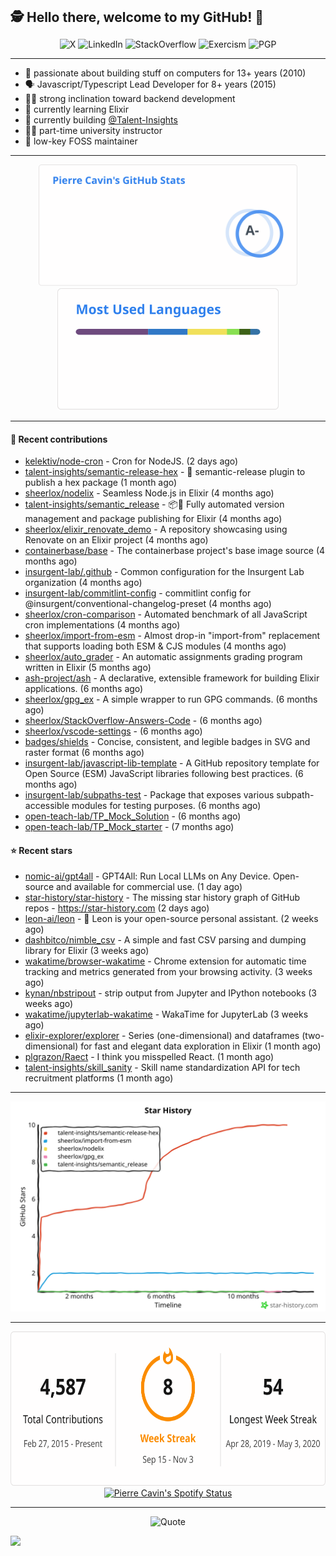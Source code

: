 <h2 style="display:inline" align="center">🕵️ Hello there, welcome to my GitHub! 👋</h2>
<br />
<p align="center">
    <a href="https://links.sherlox.io/gh-x" target="_blank" style="text-decoration: none;">
        <img src="https://img.shields.io/badge/-000000?style=flat-square&logo=X" alt="X">
    </a>
    <a href="https://links.sherlox.io/github-linkedin" target="_blank" style="text-decoration: none;">
        <img src="https://img.shields.io/badge/LinkedIn-0077b5?style=flat-square&logo=linkedin" alt="LinkedIn">
    </a>
    <a href="https://links.sherlox.io/github-stackoverflow" target="_blank" style="text-decoration: none;">
        <img src="https://img.shields.io/badge/StackOverflow-9a9c9f?style=flat-square&logo=StackOverflow" alt="StackOverflow">
    </a>
    <a href="https://links.sherlox.io/github-exercism" target="_blank" style="text-decoration: none;">
        <img src="https://img.shields.io/badge/Exercism-7600fe?style=flat-square&logo=Exercism" alt="Exercism">
    </a>
    <a href="https://pgp.mit.edu/pks/lookup?op=get&search=0x48D089FE8FC01A4E7E88EE9611567DFABCB9256E" target="_blank" style="text-decoration: none;">
        <img src="https://img.shields.io/badge/pgp-0x11567DFABCB9256E-313131?style=flat&labelColor=313131&color=313131" alt="PGP">
    </a>
</p>

---

<ul>
    <li>👴 passionate about building stuff on computers for 13+ years (2010)</li>
    <li>🗣 Javascript/Typescript Lead Developer for 8+ years (2015)</li>
    <li>🧑‍💻 strong inclination toward backend development</li>
    <li>💜 currently learning Elixir</li>
    <li>👷 currently building <a href="https://github.com/talent-insights">@Talent-Insights</a></li>
    <li>🧑‍🏫 part-time university instructor</li>
    <li>🫶 low-key FOSS maintainer</li>
</ul>

---

<div align="center">
  <a href="https://github-readme-stats.sherlox.io" style="display: inline-block;">
    <img src="assets/stats.svg" alt="Pierre Cavin's Github stats" height="195px" />
  </a>
  
  <a href="https://github-readme-stats.sherlox.io" style="display: inline-block;">
    <img src="assets/top-langs.svg" alt="Pierre Cavin's Most used languages" height="195px" />
  </a>
</div>

---

#### 🫶 Recent contributions

- [kelektiv/node-cron](https://github.com/kelektiv/node-cron) - Cron for NodeJS. (2 days ago)
- [talent-insights/semantic-release-hex](https://github.com/talent-insights/semantic-release-hex) - 🚢 semantic-release plugin to publish a hex package (1 month ago)
- [sheerlox/nodelix](https://github.com/sheerlox/nodelix) - Seamless Node.js in Elixir (4 months ago)
- [talent-insights/semantic_release](https://github.com/talent-insights/semantic_release) - 📦🚀 Fully automated version management and package publishing for Elixir (4 months ago)
- [sheerlox/elixir_renovate_demo](https://github.com/sheerlox/elixir_renovate_demo) - A repository showcasing using Renovate on an Elixir project (4 months ago)
- [containerbase/base](https://github.com/containerbase/base) - The containerbase project&#39;s base image source (4 months ago)
- [insurgent-lab/.github](https://github.com/insurgent-lab/.github) - Common configuration for the Insurgent Lab organization (4 months ago)
- [insurgent-lab/commitlint-config](https://github.com/insurgent-lab/commitlint-config) - commitlint config for @insurgent/conventional-changelog-preset (4 months ago)
- [sheerlox/cron-comparison](https://github.com/sheerlox/cron-comparison) - Automated benchmark of all JavaScript cron implementations (4 months ago)
- [sheerlox/import-from-esm](https://github.com/sheerlox/import-from-esm) - Almost drop-in &#34;import-from&#34; replacement that supports loading both ESM &amp; CJS modules (4 months ago)
- [sheerlox/auto_grader](https://github.com/sheerlox/auto_grader) - An automatic assignments grading program written in Elixir (5 months ago)
- [ash-project/ash](https://github.com/ash-project/ash) - A declarative, extensible framework for building Elixir applications. (6 months ago)
- [sheerlox/gpg_ex](https://github.com/sheerlox/gpg_ex) - A simple wrapper to run GPG commands. (6 months ago)
- [sheerlox/StackOverflow-Answers-Code](https://github.com/sheerlox/StackOverflow-Answers-Code) -  (6 months ago)
- [sheerlox/vscode-settings](https://github.com/sheerlox/vscode-settings) -  (6 months ago)
- [badges/shields](https://github.com/badges/shields) - Concise, consistent, and legible badges in SVG and raster format (6 months ago)
- [insurgent-lab/javascript-lib-template](https://github.com/insurgent-lab/javascript-lib-template) - A GitHub repository template for Open Source (ESM) JavaScript libraries following best practices. (6 months ago)
- [insurgent-lab/subpaths-test](https://github.com/insurgent-lab/subpaths-test) - Package that exposes various subpath-accessible modules for testing purposes. (6 months ago)
- [open-teach-lab/TP_Mock_Solution](https://github.com/open-teach-lab/TP_Mock_Solution) -  (6 months ago)
- [open-teach-lab/TP_Mock_starter](https://github.com/open-teach-lab/TP_Mock_starter) -  (7 months ago)

#### ⭐ Recent stars

- [nomic-ai/gpt4all](https://github.com/nomic-ai/gpt4all) - GPT4All: Run Local LLMs on Any Device. Open-source and available for commercial use. (1 day ago)
- [star-history/star-history](https://github.com/star-history/star-history) - The missing star history graph of GitHub repos - https://star-history.com (2 days ago)
- [leon-ai/leon](https://github.com/leon-ai/leon) - 🧠 Leon is your open-source personal assistant. (2 weeks ago)
- [dashbitco/nimble_csv](https://github.com/dashbitco/nimble_csv) - A simple and fast CSV parsing and dumping library for Elixir (3 weeks ago)
- [wakatime/browser-wakatime](https://github.com/wakatime/browser-wakatime) - Chrome extension for automatic time tracking and metrics generated from your browsing activity. (3 weeks ago)
- [kynan/nbstripout](https://github.com/kynan/nbstripout) - strip output from Jupyter and IPython notebooks (3 weeks ago)
- [wakatime/jupyterlab-wakatime](https://github.com/wakatime/jupyterlab-wakatime) - WakaTime for JupyterLab (3 weeks ago)
- [elixir-explorer/explorer](https://github.com/elixir-explorer/explorer) - Series (one-dimensional) and dataframes (two-dimensional) for fast and elegant data exploration in Elixir (1 month ago)
- [plgrazon/Raect](https://github.com/plgrazon/Raect) - I think you misspelled React. (1 month ago)
- [talent-insights/skill_sanity](https://github.com/talent-insights/skill_sanity) - Skill name standardization API for tech recruitment platforms (1 month ago)

---

<p align="center">
    <a href="https://star-history.com/#sheerlox/import-from-esm&sheerlox/nodelix&sheerlox/gpg_ex&talent-insights/semantic_release&talent-insights/semantic-release-hex&Timeline" target="_blank" style="text-decoration: none;">
        <img src="assets/star-history.svg" alt="Pierre Cavin's Star History Chart">
    </a>
</p>

---

<div align="center">
  <a href="https://github-readme-streak-stats.herokuapp.com" style="display: inline-block;">
    <img src="assets/streak-stats.svg" alt="Pierre Cavin's GitHub Streak Stats" height="247px" />
  </a>

  <a href="https://links.sherlox.io/github-spotify" style="display: inline-block;">
    <img src="https://spotify-github-profile.kittinanx.com/api/view?uid=6ridtm5cbc0y9bf5qmtqpoupv&cover_image=true&theme=default&show_offline=false&background_color=121212&interchange=true&bar_color_cover=true" alt="Pierre Cavin's Spotify Status" height="240px" />
  </a>
</div>

---



<p align="center">
    <a href="https://github.com/piyushsuthar/github-readme-quotes" target="_blank" style="text-decoration: none;">
        <img src="https://quotes-github-readme.vercel.app/api?type=horizontal&quote=Inaction%20will%20cause%20a%20man%20to%20sink%20into%20the%20slough%20of%20despond%20and%20vanish%20without%20a%20trace.&author=Farley%20Mowat" alt="Quote">
    </a>
</p>

![](https://hit.yhype.me/github/profile?user_id=11234273)
